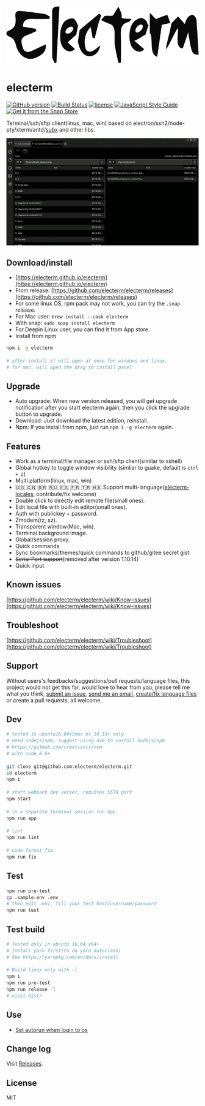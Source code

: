 <h1 align="center">
    <a href="https://electerm.github.io/electerm">
        <img src="https://github.com/electerm/electerm-resource/raw/master/static/images/electerm.png", alt="" />
    </a>
</h1>

# electerm

[![GitHub version](https://img.shields.io/github/release/electerm/electerm/all.svg)](https://github.com/electerm/electerm/releases)
[![Build Status](https://travis-ci.com/electerm/electerm.svg?branch=release)](https://travis-ci.com/electerm/electerm)
[![license](https://img.shields.io/github/license/electerm/electerm.svg)](https://github.com/electerm/electerm/blob/master/LICENSE)
[![JavaScript Style Guide](https://img.shields.io/badge/code_style-standard-brightgreen.svg)](https://standardjs.com)
[![Get it from the Snap Store](https://img.shields.io/badge/Snap-Store-green)](https://snapcraft.io/electerm)

Terminal/ssh/sftp client(linux, mac, win) based on electron/ssh2/node-pty/xterm/antd/[subx](https://github.com/tylerlong/subx) and other libs.

<div align="center">
  <img src="https://github.com/electerm/electerm-resource/raw/master/static/images/electerm.gif", alt="" />
</div>

## Download/install

- [https://electerm.github.io/electerm](https://electerm.github.io/electerm)
- From release: [https://github.com/electerm/electerm/releases](https://github.com/electerm/electerm/releases)
- For some linux OS, rpm pack may not work, you can try the `.snap` release.
- For Mac user: `brew install --cask electerm`
- With snap: `sudo snap install electerm`
- For Deepin Linux user, you can find it from App store.
- Install from npm

```bash
npm i -g electerm

# after install it will open at once for windows and linux,
# for mac, will open the drag to install panel

```

## Upgrade

- Auto upgrade: When new version released, you will get upgrade notification after you start electerm again, then you click the upgrade button to upgrade.
- Download: Just download the latest edition, reinstall.
- Npm: If you install from npm, just run `npm i -g electerm` again.

## Features

- Work as a terminal/file manager or ssh/sftp client(similar to xshell)
- Global hotkey to toggle window visibility (simliar to guake, default is `ctrl + 2`)
- Multi platform(linux, mac, win)
- 🇺🇸 🇨🇳 🇧🇷 🇷🇺 🇪🇸 🇫🇷 🇹🇷 🇭🇰 Support multi-language([electerm-locales](https://github.com/electerm/electerm-locales), contribute/fix welcome)
- Double click to directly edit remote file(small ones).
- Edit local file with built-in editor(small ones).
- Auth with publickey + password.
- Zmodem(rz, sz).
- Transparent window(Mac, win).
- Terminal background image.
- Global/session proxy.
- Quick commands
- Sync bookmarks/themes/quick commands to github/gitee secret gist
- ~~Serial Port support~~(removed after version 1.10.14)
- Quick input

## Known issues

[https://github.com/electerm/electerm/wiki/Know-issues](https://github.com/electerm/electerm/wiki/Know-issues)

## Troubleshoot

[https://github.com/electerm/electerm/wiki/Troubleshoot](https://github.com/electerm/electerm/wiki/Troubleshoot)

## Support

Without users's feedbacks/suggestions/pull requests/language files, this project would not get this far, would love to hear from you, please tell me what you think, [submit an issue](https://github.com/electerm/electerm/issues), [send me an email](mailto:zxdong@gmail.com), [create/fix language files](https://github.com/electerm/electerm-locales) or create a pull requests, all welcome.

## Dev

```bash
# tested in ubuntu16.04+/mac os 10.13+ only
# need nodejs/npm, suggest using nvm to install nodejs/npm
# https://github.com/creationix/nvm
# with node 8.6+

git clone git@github.com:electerm/electerm.git
cd electerm
npm i

# start webpack dev server, requires 5570 port
npm start

# in a separate terminal session run app
npm run app

# lint
npm run lint

# code format fix
npm run fix
```

## Test

```bash
npm run pre-test
cp .sample.env .env
# then edit .env, fill your test host/username/password
npm run test
```

## Test build

```bash
# Tested only in ubuntu 16.04 x64+
# Install yarn first(to do yarn autoclean)
# See https://yarnpkg.com/en/docs/install

# Build linux only with -l
npm i
npm run pre-test
npm run release -l
# visit dist/
```

## Use

- [Set autorun when login to os](https://github.com/electerm/electerm/wiki/autorun-electerm-when-login-to-os)

## Change log

Visit [Releases](https://github.com/electerm/electerm/releases).

## License

MIT
